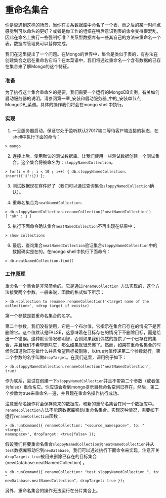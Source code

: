 # 重命名集合

你是否遇到这样的场景，当你在关系数据库中命名了一个表，而之后的某一时间点感觉到可以命名的更好？或者是你工作的组织在稍后意识到表的命令变得很混乱，因此在命名上执行一些强制标准？关系型数据库有一些其自己的方法来重命名一个表，数据库管理员可以替你完成。

我们在这里提出了一个问题。在Mongo的世界中，集合是类似于表的，有办法在创建集合之后在重命名它吗？在本菜谱中，我们将通过重命名一个含有数据的已存在集合来了解Mongo的这个特征。

### 准备 ###
为了执行这个集合重命名的是要，我们需要一个运行的MongoDB实例。有关如何启动服务器的说明，请参阅第一章_安装和启动服务器_中的_安装单节点MongoDB_菜谱。具体的操作我们将会在mongo shell中执行。

### 实现 ###
1. 一旦服务器启动，保证它处于监听默认27017端口等待客户端连接的状态，在shell中执行下面的命令：
```
> mongo
```

2. 连接上后，使用默认的测试数据库。让我们使用一些测试数据创建一个测试集合。这个集合将被命名为：`sloppyNamedCollection`。
```
> for(i = 0 ; i < 10 ; i++) { db.sloppyNamedCollection.
insert({'i':i}) };
```

3. 测试数据现在穿件好了（我们可以通过查询集合`sloppyNamedCollection`确认）。

4. 重命名集合为`neatNamedCollection`:
```
> db.sloppyNamedCollection.renameCollection('neatNamedCollection')
{ "ok" : 1 }
```

5. 执行下面命令确认集合`neatNamedCollection`不再出现在结果中：
```
> show collections
```

6. 最后，查询集合`neatNamedCollection`验证集合`sloppyNamedCollection`中的数据确实是在的。在mongo shell中执行下面命令：
```
> db.neatNamedCollection.find()
```

### 工作原理 ###
重命名一个集合是非常简单的。它是通过`renameCollection
`方法实现的，这个方法接受两个参数。一般来说，函数的格式如下所示：
```
> db.<collection to rename>.renameCollection('<target name of the
collection>', <drop target if exists>)
```

第一个参数是要重命名集合的名字。

第二个参数，我们没有使用，它是一个布尔值，它指示在集合已存在的情况下是否删除它。这个值默认是FALSE，这意味着在目标存在的情况下不删除目标，而是给出一个错误。这种默认情况和明智，否则如果我们偶然的提供了一个已存在的集合，并且我们不希望删除它，那么结果就很恐怖了。然而，如果在重命名集合的时候你知道你正在做什么并且希望目标被删除，以true为值传递第二个参数就行。第二个参数的名字叫做`dropTarget`。在我们这里，调用例子如下：
```
> db.sloppyNamedCollection.renameCollection('neatNamedCollection', true)
```

作为联系，尝试在创建一下`sloppyNamedCollection`并且不带第二个参数（或者值为false）重命名它。你应该会看到mongo提示目标命名空间已存在。然后，第二个参数为true来重命名一遍，并且现在重命名操作执行成功。


注意重命名操作将会保存原来的数据库，和新的重命名集合在同一个数据库中。`renameCollection`方法不能跨数据库移动/重命名集合。实现这种情况，需要如下运行`renameCollection`函数：
```
> db.runCommand({ renameCollection: "<source_namespace>", to: "<target_
namespace>", dropTarget: <true|false> });
```

假设我们将要重命名集合`sloppyNamedCollection`为`neatNamedCollection`并从`test`数据库移动它到`newDatabase`，我们可以通过执行下面命令来实现。注意开关` dropTarget: true`被用来删除已存在的目标集合 (newDatabase.neatNamedCollection) 。
```
> db.runCommand({ renameCollection: "test.sloppyNamedCollection ", to: "
newDatabase.neatNamedCollection", dropTarget: true });
```

另外，重命名集合的操作无法运行在分片集合上。

